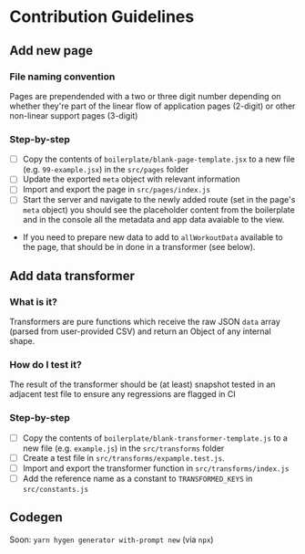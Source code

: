 # Contribution Guidelines

## Add new page

### File naming convention

Pages are prependended with a two or three digit number depending on whether they're part of the linear flow of application pages (2-digit) or other non-linear support pages (3-digit)

### Step-by-step

- [ ] Copy the contents of `boilerplate/blank-page-template.jsx` to a new file (e.g. `99-example.jsx`) in the `src/pages` folder
- [ ] Update the exported `meta` object with relevant information
- [ ] Import and export the page in `src/pages/index.js`
- [ ] Start the server and navigate to the newly added route (set in the page's `meta` object) you should see the placeholder content from the boilerplate and in the console all the metadata and app data avaiable to the view.
- If you need to prepare new data to add to `allWorkoutData` available to the page, that should be in done in a transformer (see below).

## Add data transformer

### What is it?

Transformers are pure functions which receive the raw JSON `data` array (parsed from user-provided CSV) and return an Object of any internal shape.

### How do I test it?

The result of the transformer should be (at least) snapshot tested in an adjacent test file to ensure any regressions are flagged in CI

### Step-by-step

- [ ] Copy the contents of `boilerplate/blank-transformer-template.js` to a new file (e.g. `example.js`) in the `src/transforms` folder
- [ ] Create a test file in `src/transforms/expample.test.js`.
- [ ] Import and export the transformer function in `src/transforms/index.js`
- [ ] Add the reference name as a constant to `TRANSFORMED_KEYS` in `src/constants.js`

## Codegen

Soon: `yarn hygen generator with-prompt new` (via `npx`)
